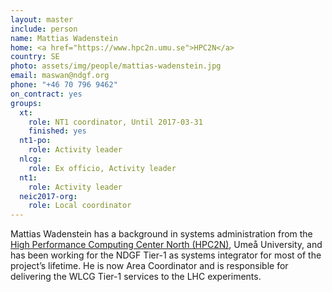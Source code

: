```yaml
---
layout: master
include: person
name: Mattias Wadenstein
home: <a href="https://www.hpc2n.umu.se">HPC2N</a>
country: SE
photo: assets/img/people/mattias-wadenstein.jpg
email: maswan@ndgf.org
phone: "+46 70 796 9462"
on_contract: yes
groups:
  xt:
    role: NT1 coordinator, Until 2017-03-31
    finished: yes
  nt1-po:
    role: Activity leader
  nlcg:
    role: Ex officio, Activity leader
  nt1:
    role: Activity leader
  neic2017-org:
    role: Local coordinator
---
```


Mattias Wadenstein has a background in systems administration from the [High
Performance Computing Center North (HPC2N)](https://www.hpc2n.umu.se), Umeå
University, and has been working for the NDGF Tier-1 as systems integrator for
most of the project’s lifetime. He is now Area Coordinator and is responsible
for delivering the WLCG Tier-1 services to the LHC experiments.

